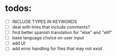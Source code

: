 # todos:
- [ ] INCLUDE TYPES IN KEYWORDS
- [ ] deal with lines that include comments?
- [ ] find better spanish translation for "else" and "elif"
- [ ] base language choice on user input
- [ ] add UI
- [ ] add error handling for files that may not exist
